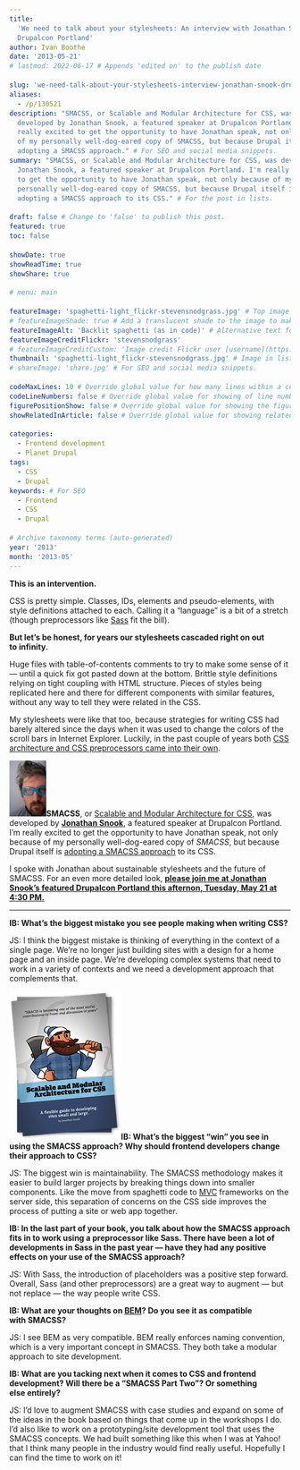 ```yaml
---
title:
  'We need to talk about your stylesheets: An interview with Jonathan Snook at
  Drupalcon Portland'
author: Ivan Boothe
date: '2013-05-21'
# lastmod: 2022-06-17 # Appends 'edited on' to the publish date

slug: 'we-need-talk-about-your-stylesheets-interview-jonathan-snook-drupalcon-portland' # Recommended length is 3 to 5 words.
aliases:
  - /p/130521
description: "SMACSS, or Scalable and Modular Architecture for CSS, was
  developed by Jonathan Snook, a featured speaker at Drupalcon Portland. I'm
  really excited to get the opportunity to have Jonathan speak, not only because
  of my personally well-dog-eared copy of SMACSS, but because Drupal itself is
  adopting a SMACSS approach." # For SEO and social media snippets.
summary: "SMACSS, or Scalable and Modular Architecture for CSS, was developed by
  Jonathan Snook, a featured speaker at Drupalcon Portland. I'm really excited
  to get the opportunity to have Jonathan speak, not only because of my
  personally well-dog-eared copy of SMACSS, but because Drupal itself is
  adopting a SMACSS approach to its CSS." # For the post in lists.

draft: false # Change to 'false' to publish this post.
featured: true
toc: false

showDate: true
showReadTime: true
showShare: true

# menu: main

featureImage: 'spaghetti-light_flickr-stevensnodgrass.jpg' # Top image on post.
# featureImageShade: true # Add a translucent shade to the image to make overlaid text easier to read.
featureImageAlt: 'Backlit spaghetti (as in code)' # Alternative text for featured image.
featureImageCreditFlickr: 'stevensnodgrass'
# featureImageCreditCustom: 'Image credit Flickr user [username](https://www.flickr.com/photos/username).'
thumbnail: 'spaghetti-light_flickr-stevensnodgrass.jpg' # Image in lists of posts.
# shareImage: 'share.jpg' # For SEO and social media snippets.

codeMaxLines: 10 # Override global value for how many lines within a code block before auto-collapsing.
codeLineNumbers: false # Override global value for showing of line numbers within code block.
figurePositionShow: false # Override global value for showing the figure label.
showRelatedInArticle: false # Override global value for showing related posts in this series at the end of the content.

categories:
  - Frontend development
  - Planet Drupal
tags:
  - CSS
  - Drupal
keywords: # For SEO
  - Frontend
  - CSS
  - Drupal

# Archive taxonomy terms (auto-generated)
year: '2013'
month: '2013-05'
---
```


**This is an intervention.**

CSS is pretty simple. Classes, IDs, elements and pseudo-elements, with style
definitions attached to each. Calling it a “language” is a bit of a stretch
(though preprocessors like [Sass](https://sass-lang.com) fit the bill).

**But let’s be honest, for years our stylesheets cascaded right on out
to infinity.**

Huge files with table-of-contents comments to try to make some sense of it —
until a quick fix got pasted down at the bottom. Brittle style definitions
relying on tight coupling with HTML structure. Pieces of styles being replicated
here and there for different components with similar features, without any way
to tell they were related in the CSS.

My stylesheets were like that too, because strategies for writing CSS had barely
altered since the days when it was used to change the colors of the scroll bars
in Internet Explorer. Luckily, in the past couple of years both
[CSS architecture and CSS preprocessors came into their own](https://rootwork.org/blog/2013/05/ninjas-your-code-drupalcon-portland-sass-extends-placeholders).

![Jonathan Snook ::legacy-float-r](jonathansnook.jpg ' ')**SMACSS**, or
[Scalable and Modular Architecture for CSS](http://smacss.com/), was developed
by **[Jonathan Snook](https://snook.ca/)**, a featured speaker at Drupalcon
Portland. I’m really excited to get the opportunity to have Jonathan speak, not
only because of my personally well-dog-eared copy of _SMACSS_, but because
Drupal itself is
[adopting a SMACSS approach](https://rootwork.org/blog/2013/05/world-class-frontend-track-drupalcon-portland)
to its CSS.

I spoke with Jonathan about sustainable stylesheets and the future of SMACSS.
For an even more detailed look,
[**please join me at Jonathan Snook’s featured Drupalcon Portland this afternon, Tuesday, May 21 at 4:30 PM.**](https://portland2013.drupal.org/session/scalable-and-modular-architecture-css.html)

---

**IB: What’s the biggest mistake you see people making when writing CSS?**

JS: I think the biggest mistake is thinking of everything in the context of a
single page. We’re no longer just building sites with a design for a home page
and an inside page. We’re developing complex systems that need to work in a
variety of contexts and we need a development approach that complements that.

[![SMACSS ::legacy-float-l](smacss-book.png ' ')](http://smacss.com/)**IB:
What’s the biggest “win” you see in using the SMACSS approach? Why should
frontend developers change their approach to CSS?**

JS: The biggest win is maintainability. The SMACSS methodology makes it easier
to build larger projects by breaking things down into smaller components. Like
the move from spaghetti code to
[MVC](https://en.wikipedia.org/wiki/Model%E2%80%93view%E2%80%93controller)
frameworks on the server side, this separation of concerns on the CSS side
improves the process of putting a site or web app together.

**IB: In the last part of your book, you talk about how the SMACSS approach fits
in to work using a preprocessor like Sass. There have been a lot of developments
in Sass in the past year — have they had any positive effects on your use of the
SMACSS approach?**

JS: With Sass, the introduction of placeholders was a positive step forward.
Overall, Sass (and other preprocessors) are a great way to augment — but not
replace — the way people write CSS.

**IB: What are your thoughts on [BEM](https://en.bem.info/)? Do you see it as
compatible with SMACSS?**

JS: I see BEM as very compatible. BEM really enforces naming convention, which
is a very important concept in SMACSS. They both take a modular approach to
site development.

**IB: What are you tacking next when it comes to CSS and frontend development?
Will there be a “SMACSS Part Two”? Or something else entirely?**

JS: I’d love to augment SMACSS with case studies and expand on some of the ideas
in the book based on things that come up in the workshops I do. I’d also like to
work on a prototyping/site development tool that uses the SMACSS concepts. We
had built something like this when I was at Yahoo! that I think many people in
the industry would find really useful. Hopefully I can find the time to work
on it!
